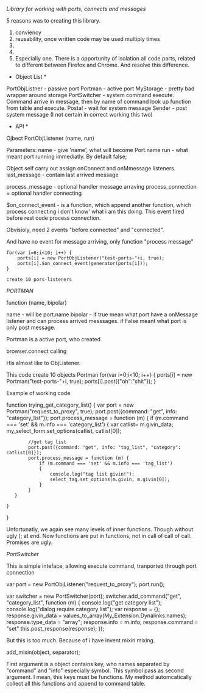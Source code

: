 *Library for working with ports, connects and messages*

5 reasons was to creating this library.

1) conviency
2) reusability, once written code may be used multiply times
3) 
4)
5) Especially one. There is a opportunity of isolation all code parts, related to different between Firefox and Chrome. And resolve this difference.


* Object List * 

PortObjListner - passive port
Portman - active port
MyStorage - pretty bad wrapper around storage
PortSwitcher - system command execute. Command arrive in message, then by name of command look up function from table and execute. 
Postal - wait for system message
Sender - post system message
(I not certain in correct working this two)


* API *


Ojbect PortObjListener (name, run)

Parameters:
name - give 'name', what will become Port.name 
run -  what meant port running immediatly. By default false;

Object self carry out assign onConnect and onMmessage listeners.
last_message - contain last arrived message

process_message - optional handler message arraving
process_connection = optional handler connecting

$on_connect_event - is a function, which append another function, which process connecting
i don't know' what i am this doing. This event fired before rest code process connection.

Obvisioly, need 2 events "before connected" and "connected".

And have no event for message arriving, only function "process message"


    for(var i=0;i<10; i++) {
        ports[i] = new PortObjListener("test-ports-"+i, true);
        ports[i].$on_connect_event(generator(ports[i]));
    }

    create 10 pors-listeners
    
    
*PORTMAN*

function (name, bipolar)

name - will be port.name
bipolar - if true mean what port have a onMessage listener and can process arrived messsages. if False meant what port is only post message.
    
    
Portman is a active port, who created 

browser.connect calling

His almost like to ObjListener.

This code create 10 objects Portman
    for(var i=0;i<10; i++) {
        ports[i] = new Portman("test-ports-"+i, true);
        ports[i].post({"oh":"shit"});
    }

    
    
Example of working code


function trying_get_category_list()
{
    var port = new Portman("request_to_proxy", true);
    port.post({command: "get", info: "category_list"});
    port.process_message = function (m) {
       if (m.command === 'set' && m.info === 'category_list')
       {
            var catlist= m.givin_data;
            my_select_form.set_options(catlist, catlist[0]);
           
            //get tag list
            port.post({command: "get", info: "tag_list", "category": catlist[0]});
            port.process_message = function (m) {
                if (m.command === 'set' && m.info === 'tag_list')
                {
                    console.log("tag list givin!");
                    select_tag.set_options(m.givin, m.givin[0]);
                }
            }
       }
        
    }
}
    
    
Unfortunatly, we again see many levels of inner functions. Though without ugly ); at end. Now functions are put in functions, not in call of call of call. Promises are ugly.



*PortSwitcher*

This is simple inteface, allowing execute command, tranported through port connection



var port = new PortObjListener("request_to_proxy");
port.run();


var switcher = new PortSwitcher(port);
switcher.add_command("get", "category_list", function (m)
{
    console.log("get category list");
                console.log("dialog require category list");
                var response = {};
                response.givin_data =  values_to_array(My_Extension.Dynalinks.names);
                response.type_data = "array";
                response.info = m.info;
                response.command = "set"
    this.post_response(response);
});    




But this is too much. Because of i have invent mixin mixing.

add_mixin(object, separator);

First argument is a object contains key, who names separated by "command" and "info" especially symbol. This symbol pass as second argument. I mean, this keys must be functions. My method automcatically collect all this functions and append to command table. 
